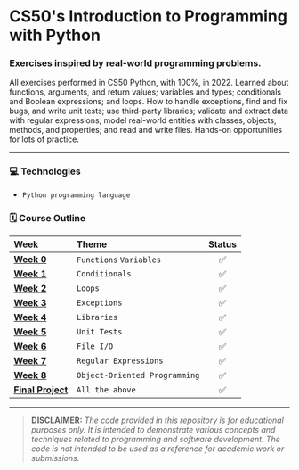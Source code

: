 # CS50's Introduction to Programming with Python

### Exercises inspired by real-world programming problems.

All exercises performed in CS50 Python, with 100%, in 2022. Learned about functions, arguments, and return values; variables and types; conditionals and Boolean expressions; and loops. How to handle exceptions, find and fix bugs, and write unit tests; use third-party libraries; validate and extract data with regular expressions; model real-world entities with classes, objects, methods, and properties; and read and write files. Hands-on opportunities for lots of practice.

---
### 💻 Technologies
* `Python programming language`
### **🗓️ Course Outline**

| Week        | Theme                           | Status |
| :---------- | :------------------------------- | :--:
| **[Week 0](https://github.com/bjarnerossen/CS50P/tree/main/week00)**   | `Functions` `Variables`         | ✅ |
| **[Week 1](https://github.com/bjarnerossen/CS50P/tree/main/week01)**   | `Conditionals`                            | ✅ |
| **[Week 2](https://github.com/bjarnerossen/CS50P/tree/main/week02)**   | `Loops`                     |  ✅ |
| **[Week 3](https://github.com/bjarnerossen/CS50P/tree/main/week03)**   | `Exceptions` |  ✅ |
| **[Week 4](https://github.com/bjarnerossen/CS50P/tree/main/week04)**   | `Libraries`|  ✅ |
| **[Week 5](https://github.com/bjarnerossen/CS50P/tree/main/week05)**   | `Unit Tests`|  ✅ |
| **[Week 6](https://github.com/bjarnerossen/CS50P/tree/main/week06)**   | `File I/O` |  ✅ |
| **[Week 7](https://github.com/bjarnerossen/CS50P/tree/main/week07)**   | `Regular Expressions`|  ✅ |
| **[Week 8](https://github.com/bjarnerossen/CS50P/tree/main/week08)**   | `Object-Oriented Programming`|  ✅ |
| **[Final Project](https://github.com/bjarnerossen/CS50P/tree/main/week09)** | `All the above`       |  ✅ |


---
> **DISCLAIMER:** *The code provided in this repository is for educational purposes only. It is intended to demonstrate various concepts and techniques related to programming and software development. The code is not intended to be used as a reference for academic work or submissions.*
